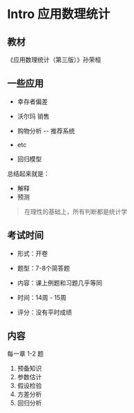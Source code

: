 # Intro 应用数理统计

## 教材

《应用数理统计（第三版）》孙荣桓 

## 一些应用

- 幸存者偏差
- 沃尔玛 销售 
- 购物分析 -- 推荐系统

- etc

- 回归模型

总结起来就是：

- 解释
- 预测

> 在理性的基础上，所有判断都是统计学

## 考试时间

- 形式：开卷

- 题型：7-8个简答题
- 内容：课上例题和习题几乎等同
- 时间：14周 - 15周
- 评分：没有平时成绩

## 内容

每一章 1-2 题

1. 预备知识
2. 参数估计
3. 假设检验
4. 方差分析
5. 回归分析